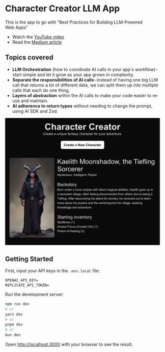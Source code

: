 # Character Creator LLM App

This is the app to go with "Best Practices for Building LLM-Powered Web Apps"

- Watch the [YouTube video](https://youtu.be/kRwSYr6L6XY)
- Read the [Medium article](https://medium.com/@tommywilczek/how-to-architect-llm-powered-web-apps-99e02fa643e9)

## Topics covered

- **LLM Orchestration** (how to coordinate AI calls in your app's workflow) - start simple and let it grow as your app grows in complexity.
- **Separate the responsibilities of AI calls** - instead of having one big LLM call that returns a lot of different data, we can split them up into multiple calls that each do one thing.
- **Layers of abstraction** within the AI calls to make your code easier to re-use and maintain.
- **AI adherence to return types** without needing to change the prompt, using AI SDK and Zod.

![Alt text](./public/app-screenshot.png)

## Getting Started

First, input your API keys in the `.env.local` file:

```text
OPENAI_API_KEY=
REPLICATE_API_TOKEN=
```

Run the development server:

```bash
npm run dev
# or
yarn dev
# or
pnpm dev
# or
bun dev
```

Open [http://localhost:3000](http://localhost:3000) with your browser to see the result.
